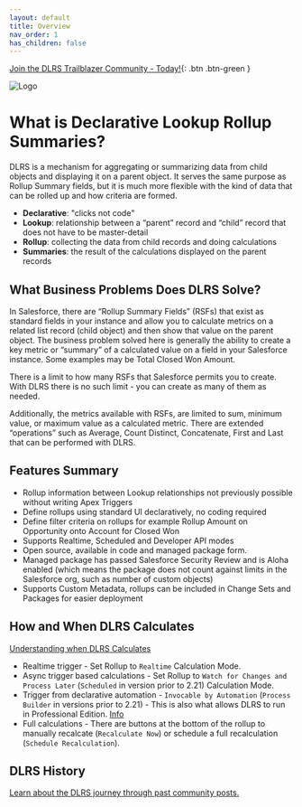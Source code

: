 ```yaml
---
layout: default
title: Overview
nav_order: 1
has_children: false
---
```


[Join the DLRS Trailblazer Community - Today!](https://trailhead.salesforce.com/trailblazer-community/groups/0F9300000009O5pCAE){: .btn .btn-green }

![Logo](assets/images/DLRS_New_Badge_2022.png)

# What is Declarative Lookup Rollup Summaries?

DLRS is a mechanism for aggregating or summarizing data from child objects and displaying it on a parent object. It serves the same purpose as Rollup Summary fields, but it is much more flexible with the kind of data that can be rolled up and how criteria are formed.

- **Declarative**: "clicks not code"
- **Lookup**: relationship between a “parent” record and “child” record that does not have to be master-detail
- **Rollup**: collecting the data from child records and doing calculations
- **Summaries**: the result of the calculations displayed on the parent records

## What Business Problems Does DLRS Solve?

In Salesforce, there are “Rollup Summary Fields” (RSFs) that exist as standard fields in your instance and allow you to calculate metrics on a related list record (child object) and then show that value on the parent object. The business problem solved here is generally the ability to create a key metric or “summary” of a calculated value on a field in your Salesforce instance. Some examples may be Total Closed Won Amount.

There is a limit to how many RSFs that Salesforce permits you to create. With DLRS there is no such limit - you can create as many of them as needed.

Additionally, the metrics available with RSFs, are limited to sum, minimum value, or maximum value as a calculated metric. There are extended “operations” such as Average, Count Distinct, Concatenate, First and Last that can be performed with DLRS.

## Features Summary

- Rollup information between Lookup relationships not previously possible without writing Apex Triggers
- Define rollups using standard UI declaratively, no coding required
- Define filter criteria on rollups for example Rollup Amount on Opportunity onto Account for Closed Won
- Supports Realtime, Scheduled and Developer API modes
- Open source, available in code and managed package form.
- Managed package has passed Salesforce Security Review and is Aloha enabled (which means the package does not count against limits in the Salesforce org, such as number of custom objects) 
- Supports Custom Metadata, rollups can be included in Change Sets and Packages for easier deployment

## How and When DLRS Calculates

[Understanding when DLRS Calculates](https://sfdo-community-sprints.github.io/DLRS-Documentation/Architecture/calculates.html)
- Realtime trigger - Set Rollup to `Realtime` Calculation Mode.
- Async trigger based calculations - Set Rollup to `Watch for Changes and Process Later` (`Scheduled` in version prior to 2.21) Calculation Mode.
- Trigger from declarative automation - `Invocable by Automation` (`Process Builder` in versions prior to 2.21) - This is also what allows DLRS to run in Professional Edition. [Info](https://sfdo-community-sprints.github.io/DLRS-Documentation/Installation/configuration.html)
- Full calculations - There are buttons at the bottom of the rollup to manually recalcate (`Recalculate Now`) or schedule a full recalculation (`Schedule Recalculation`).

## DLRS History 
[Learn about the DLRS journey through past community posts.](https://sfdo-community-sprints.github.io/DLRS-Documentation/About%20Us%20&%20Contribution/dlrsHistory.html)

